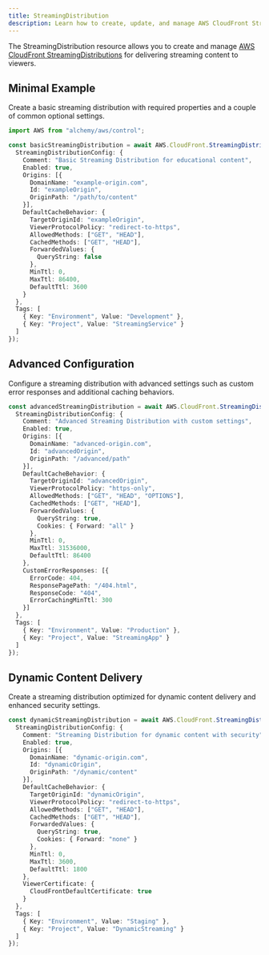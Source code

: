 ```yaml
---
title: StreamingDistribution
description: Learn how to create, update, and manage AWS CloudFront StreamingDistributions using Alchemy Cloud Control.
---
```



The StreamingDistribution resource allows you to create and manage [AWS CloudFront StreamingDistributions](https://docs.aws.amazon.com/cloudfront/latest/userguide/) for delivering streaming content to viewers.

## Minimal Example

Create a basic streaming distribution with required properties and a couple of common optional settings.

```ts
import AWS from "alchemy/aws/control";

const basicStreamingDistribution = await AWS.CloudFront.StreamingDistribution("basicStreamingDist", {
  StreamingDistributionConfig: {
    Comment: "Basic Streaming Distribution for educational content",
    Enabled: true,
    Origins: [{
      DomainName: "example-origin.com",
      Id: "exampleOrigin",
      OriginPath: "/path/to/content"
    }],
    DefaultCacheBehavior: {
      TargetOriginId: "exampleOrigin",
      ViewerProtocolPolicy: "redirect-to-https",
      AllowedMethods: ["GET", "HEAD"],
      CachedMethods: ["GET", "HEAD"],
      ForwardedValues: {
        QueryString: false
      },
      MinTtl: 0,
      MaxTtl: 86400,
      DefaultTtl: 3600
    }
  },
  Tags: [
    { Key: "Environment", Value: "Development" },
    { Key: "Project", Value: "StreamingService" }
  ]
});
```

## Advanced Configuration

Configure a streaming distribution with advanced settings such as custom error responses and additional caching behaviors.

```ts
const advancedStreamingDistribution = await AWS.CloudFront.StreamingDistribution("advancedStreamingDist", {
  StreamingDistributionConfig: {
    Comment: "Advanced Streaming Distribution with custom settings",
    Enabled: true,
    Origins: [{
      DomainName: "advanced-origin.com",
      Id: "advancedOrigin",
      OriginPath: "/advanced/path"
    }],
    DefaultCacheBehavior: {
      TargetOriginId: "advancedOrigin",
      ViewerProtocolPolicy: "https-only",
      AllowedMethods: ["GET", "HEAD", "OPTIONS"],
      CachedMethods: ["GET", "HEAD"],
      ForwardedValues: {
        QueryString: true,
        Cookies: { Forward: "all" }
      },
      MinTtl: 0,
      MaxTtl: 31536000,
      DefaultTtl: 86400
    },
    CustomErrorResponses: [{
      ErrorCode: 404,
      ResponsePagePath: "/404.html",
      ResponseCode: "404",
      ErrorCachingMinTtl: 300
    }]
  },
  Tags: [
    { Key: "Environment", Value: "Production" },
    { Key: "Project", Value: "StreamingApp" }
  ]
});
```

## Dynamic Content Delivery

Create a streaming distribution optimized for dynamic content delivery and enhanced security settings.

```ts
const dynamicStreamingDistribution = await AWS.CloudFront.StreamingDistribution("dynamicStreamingDist", {
  StreamingDistributionConfig: {
    Comment: "Streaming Distribution for dynamic content with security",
    Enabled: true,
    Origins: [{
      DomainName: "dynamic-origin.com",
      Id: "dynamicOrigin",
      OriginPath: "/dynamic/content"
    }],
    DefaultCacheBehavior: {
      TargetOriginId: "dynamicOrigin",
      ViewerProtocolPolicy: "redirect-to-https",
      AllowedMethods: ["GET", "HEAD"],
      CachedMethods: ["GET", "HEAD"],
      ForwardedValues: {
        QueryString: true,
        Cookies: { Forward: "none" }
      },
      MinTtl: 0,
      MaxTtl: 3600,
      DefaultTtl: 1800
    },
    ViewerCertificate: {
      CloudFrontDefaultCertificate: true
    }
  },
  Tags: [
    { Key: "Environment", Value: "Staging" },
    { Key: "Project", Value: "DynamicStreaming" }
  ]
});
```
